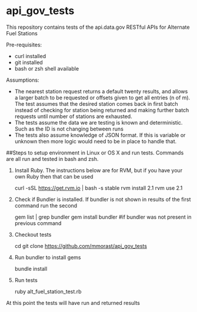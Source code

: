 # api_gov_tests

This repository contains tests of the api.data.gov RESTful APIs for Alternate Fuel Stations

Pre-requisites:
- curl installed
- git installed
- bash or zsh shell available

Assumptions:
- The nearest station request returns a default twenty results, and allows a larger batch to be requested or offsets given to get all entries (n of m). The test assumes that the desired station comes back in first batch instead of checking for station being returned and making further batch requests until number of stations are exhausted. 
- The tests assume the data we are testing is known and deterministic. Such as the ID is not changing between runs
- The tests also assume knowledge of JSON format. If this is variable or unknown then more logic would need to be in place to handle that.
 

##Steps to setup environment in Linux or OS X and run tests. Commands are all run and tested in bash and zsh.

1) Install Ruby. The instructions below are for RVM, but if you have your own Ruby then that can be used

    curl -sSL https://get.rvm.io | bash -s stable
    rvm install 2.1
    rvm use 2.1

2) Check if Bundler is installed. If bundler is not shown in results of the first command run the second

    gem list | grep bundler
    gem install bundler #if bundler was not present in previous command
    
3) Checkout tests

    cd <a directory of your choice to run these in>
    git clone https://github.com/mmorast/api_gov_tests
    
4) Run bundler to install gems
    
    bundle install
    
5) Run tests 

    ruby alt_fuel_station_test.rb
    
At this point the tests will have run and returned results
